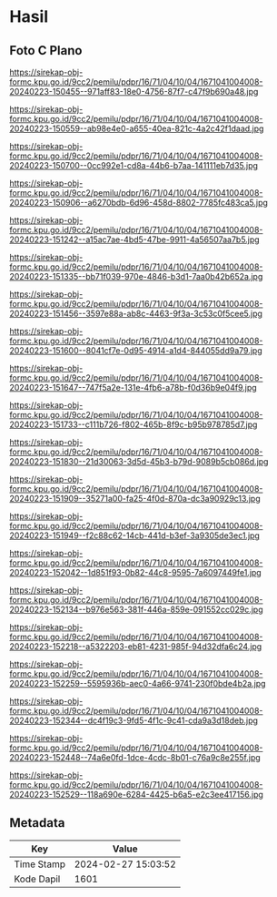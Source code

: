 # Hasil

## Foto C Plano

https://sirekap-obj-formc.kpu.go.id/9cc2/pemilu/pdpr/16/71/04/10/04/1671041004008-20240223-150455--971aff83-18e0-4756-87f7-c47f9b690a48.jpg

https://sirekap-obj-formc.kpu.go.id/9cc2/pemilu/pdpr/16/71/04/10/04/1671041004008-20240223-150559--ab98e4e0-a655-40ea-821c-4a2c42f1daad.jpg

https://sirekap-obj-formc.kpu.go.id/9cc2/pemilu/pdpr/16/71/04/10/04/1671041004008-20240223-150700--0cc992e1-cd8a-44b6-b7aa-141111eb7d35.jpg

https://sirekap-obj-formc.kpu.go.id/9cc2/pemilu/pdpr/16/71/04/10/04/1671041004008-20240223-150906--a6270bdb-6d96-458d-8802-7785fc483ca5.jpg

https://sirekap-obj-formc.kpu.go.id/9cc2/pemilu/pdpr/16/71/04/10/04/1671041004008-20240223-151242--a15ac7ae-4bd5-47be-9911-4a56507aa7b5.jpg

https://sirekap-obj-formc.kpu.go.id/9cc2/pemilu/pdpr/16/71/04/10/04/1671041004008-20240223-151335--bb71f039-970e-4846-b3d1-7aa0b42b652a.jpg

https://sirekap-obj-formc.kpu.go.id/9cc2/pemilu/pdpr/16/71/04/10/04/1671041004008-20240223-151456--3597e88a-ab8c-4463-9f3a-3c53c0f5cee5.jpg

https://sirekap-obj-formc.kpu.go.id/9cc2/pemilu/pdpr/16/71/04/10/04/1671041004008-20240223-151600--8041cf7e-0d95-4914-a1d4-844055dd9a79.jpg

https://sirekap-obj-formc.kpu.go.id/9cc2/pemilu/pdpr/16/71/04/10/04/1671041004008-20240223-151647--747f5a2e-131e-4fb6-a78b-f0d36b9e04f9.jpg

https://sirekap-obj-formc.kpu.go.id/9cc2/pemilu/pdpr/16/71/04/10/04/1671041004008-20240223-151733--c111b726-f802-465b-8f9c-b95b978785d7.jpg

https://sirekap-obj-formc.kpu.go.id/9cc2/pemilu/pdpr/16/71/04/10/04/1671041004008-20240223-151830--21d30063-3d5d-45b3-b79d-9089b5cb086d.jpg

https://sirekap-obj-formc.kpu.go.id/9cc2/pemilu/pdpr/16/71/04/10/04/1671041004008-20240223-151909--35271a00-fa25-4f0d-870a-dc3a90929c13.jpg

https://sirekap-obj-formc.kpu.go.id/9cc2/pemilu/pdpr/16/71/04/10/04/1671041004008-20240223-151949--f2c88c62-14cb-441d-b3ef-3a9305de3ec1.jpg

https://sirekap-obj-formc.kpu.go.id/9cc2/pemilu/pdpr/16/71/04/10/04/1671041004008-20240223-152042--1d851f93-0b82-44c8-9595-7a6097449fe1.jpg

https://sirekap-obj-formc.kpu.go.id/9cc2/pemilu/pdpr/16/71/04/10/04/1671041004008-20240223-152134--b976e563-381f-446a-859e-091552cc029c.jpg

https://sirekap-obj-formc.kpu.go.id/9cc2/pemilu/pdpr/16/71/04/10/04/1671041004008-20240223-152218--a5322203-eb81-4231-985f-94d32dfa6c24.jpg

https://sirekap-obj-formc.kpu.go.id/9cc2/pemilu/pdpr/16/71/04/10/04/1671041004008-20240223-152259--5595936b-aec0-4a66-9741-230f0bde4b2a.jpg

https://sirekap-obj-formc.kpu.go.id/9cc2/pemilu/pdpr/16/71/04/10/04/1671041004008-20240223-152344--dc4f19c3-9fd5-4f1c-9c41-cda9a3d18deb.jpg

https://sirekap-obj-formc.kpu.go.id/9cc2/pemilu/pdpr/16/71/04/10/04/1671041004008-20240223-152448--74a6e0fd-1dce-4cdc-8b01-c76a9c8e255f.jpg

https://sirekap-obj-formc.kpu.go.id/9cc2/pemilu/pdpr/16/71/04/10/04/1671041004008-20240223-152529--118a690e-6284-4425-b6a5-e2c3ee417156.jpg


## Metadata

| Key        | Value               |
| ---------- | ------------------- |
| Time Stamp | 2024-02-27 15:03:52 |
| Kode Dapil | 1601                |



